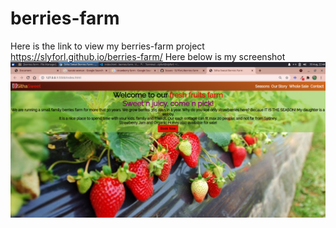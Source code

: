 # berries-farm
Here is the link to view my berries-farm project https://slyforl.github.io/berries-farm/
Here below is my screenshot
<img src="images/screenshot of my page.png" alt="strawberry">
